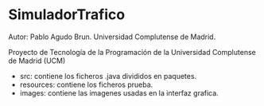 # SimuladorTrafico

Autor: Pablo Agudo Brun. Universidad Complutense de Madrid.

Proyecto de Tecnología de la Programación de la Universidad Complutense de Madrid (UCM)

- src: contiene los ficheros .java divididos en paquetes.
- resources: contiene los ficheros prueba.
- images: contiene las imagenes usadas en la interfaz grafica.
